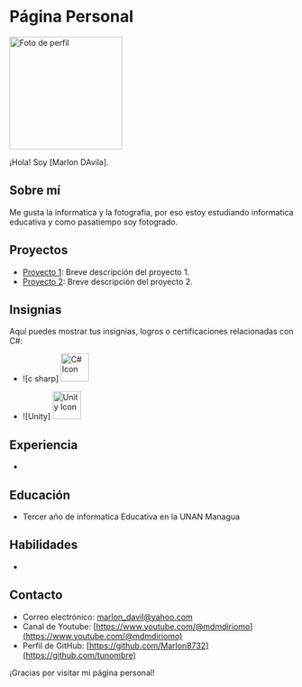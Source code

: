 # Página Personal

<img src="https://scontent-lax3-2.xx.fbcdn.net/v/t1.6435-9/88151599_3099717776740315_5357085959244480512_n.jpg?_nc_cat=103&ccb=1-7&_nc_sid=09cbfe&_nc_ohc=-ye8P9T1ZEEAX_Vc09i&_nc_ht=scontent-lax3-2.xx&oh=00_AfDMHbTeUIqN0iwkSkSbPMhSGIncdxlkbW32Fv-_1KxKkg&oe=64DCC7F6" width="200" height="auto" alt="Foto de perfil">

¡Hola! Soy [Marlon DAvila].

## Sobre mí

Me gusta la informatica y la fotografia, por eso estoy estudiando informatica educativa y como pasatiempo soy fotogrado.

## Proyectos

- [Proyecto 1](enlace-al-proyecto-1): Breve descripción del proyecto 1.
- [Proyecto 2](enlace-al-proyecto-2): Breve descripción del proyecto 2.

## Insignias
Aquí puedes mostrar tus insignias, logros o certificaciones relacionadas con C#:

- ![c sharp] <img src="https://upload.wikimedia.org/wikipedia/commons/4/4f/Csharp_Logo.png" alt="C# Icon" width="50" height="50">


- ![Unity] <img src="https://cdn.worldvectorlogo.com/logos/unity-69.svg" alt="Unity Icon" width="50" height="50">


## Experiencia

- 

## Educación

- Tercer año de informatica Educativa en la UNAN Managua

## Habilidades

- 
## Contacto

- Correo electrónico: [marlon_davil@yahoo.com](marlon_davil@yahoo.com)
- Canal de Youtube: [https://www.youtube.com/@mdmdiriomo](https://www.youtube.com/@mdmdiriomo)
- Perfil de GitHub: [https://github.com/Marlon8732](https://github.com/tunombre)

¡Gracias por visitar mi página personal!
